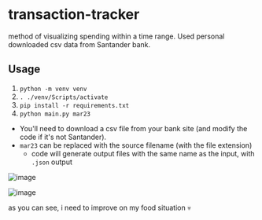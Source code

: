 # transaction-tracker
method of visualizing spending within a time range. Used personal downloaded csv data from Santander bank. 

## Usage
1) `python -m venv venv`
2) `. ./venv/Scripts/activate`
3) `pip install -r requirements.txt`
4) `python main.py mar23`

- You'll need to download a csv file from your bank site (and modify the code if it's not Santander).
- `mar23` can be replaced with the source filename (with the file extension)
  - code will generate output files with the same name as the input, with `.json` output

![image](https://user-images.githubusercontent.com/70596906/227346378-29c4f138-bde9-462c-8a30-bdf0a1e475b4.png)

![image](https://user-images.githubusercontent.com/70596906/227347373-e2c715e3-7ebd-4021-a5a0-65b1b1efe4f3.png)

as you can see, i need to improve on my food situation 💀
